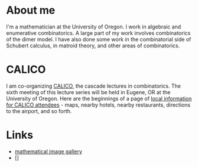 # About me

I'm a mathematician at the University of Oregon.  I work in algebraic and enumerative combinatorics.  A large part of my work involves combinatorics of the dimer model.  I have also done some work in the combinatorial side of Schubert calculus, in matroid theory, and other areas of combinatorics.
# CALICO

I am co-organizing [CALICO](https://pages.uoregon.edu/plhersh/CALICO/), the cascade lectures in combinatorics.  The sixth meeting of this lecture series will be held in Eugene, OR at the University of Oregon. Here are the beginnings of a page of [local information for CALICO attendees](local%20information%20for%20CALICO%20attendees.md)  - maps, nearby hotels, nearby restaurants, directions to the airport, and so forth.

# Links

- [mathematical image gallery](mathematical%20image%20gallery.md)
- []
